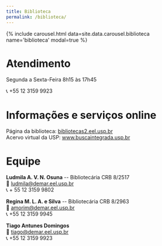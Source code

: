 ```yaml
---
title: Biblioteca
permalink: /biblioteca/
---
```


<style>
body {text-align: left;}
</style>

<div class="col-md-6 float-md-right mb-2">
{% include carousel.html data=site.data.carousel.biblioteca name='biblioteca' modal=true %}
</div>

# Atendimento

Segunda a Sexta-Feira
8h15 às 17h45

:telephone_receiver: +55 12 3159 9923

# Informações e serviços online

Página da biblioteca: <a target="_blank" href="http://bibliotecas2.eel.usp.br">bibliotecas2.eel.usp.br</a>  
Acervo virtual da USP: <a target="_blank" href="http://www.buscaintegrada.usp.br">www.buscaintegrada.usp.br</a>

# Equipe

**Ludmila A. V. N. Osuna** -- Bibliotecária CRB 8/2517  
:email: [ludmila@demar.eel.usp.br](mailto:ludmila@demar.eel.usp.br)  
:telephone_receiver: + 55 12 3159 9802

**Regina M. L. A. e Silva** -- Bibliotecária CRB 8/2963  
:email: [amorim@demar.eel.usp.br](mailto:amorim@demar.eel.usp.br)  
:telephone_receiver: +55 12 3159 9945

**Tiago Antunes Domingos**  
 :email: [tiago@demar.eel.usp.br](mailto:tiago@demar.eel.usp.br)  
:telephone_receiver: +55 12 3159 9923

